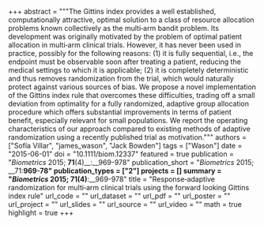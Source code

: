 +++
abstract = """The Gittins index provides a well established, computationally attractive, optimal solution to a class of resource allocation problems known collectively as the multi‐arm bandit problem. Its development was originally motivated by the problem of optimal patient allocation in multi‐arm clinical trials. However, it has never been used in practice, possibly for the following reasons: (1) it is fully sequential, i.e., the endpoint must be observable soon after treating a patient, reducing the medical settings to which it is applicable; (2) it is completely deterministic and thus removes randomization from the trial, which would naturally protect against various sources of bias. We propose a novel implementation of the Gittins index rule that overcomes these difficulties, trading off a small deviation from optimality for a fully randomized, adaptive group allocation procedure which offers substantial improvements in terms of patient benefit, especially relevant for small populations. We report the operating characteristics of our approach compared to existing methods of adaptive randomization using a recently published trial as motivation."""
authors = ["Sofía Villar", "james_wason", "Jack Bowden"]
tags = ["Wason"]
date = "2015-06-01"
doi = "10.1111/biom.12337"
featured = true
publication = "*Biometrics* 2015; __71__(4)__:__969-978"
publication_short = "*Biometrics* 2015; __71:__969-78"
publication_types = ["2"]
projects = []
summary = "*Biometrics* 2015; __71__(4)__:__969-978"
title = "Response‐adaptive randomization for multi‐arm clinical trials using the forward looking Gittins index rule"
url_code = ""
url_dataset = ""
url_pdf = ""
url_poster = ""
url_project = ""
url_slides = ""
url_source = ""
url_video = ""
math = true
highlight = true
+++
